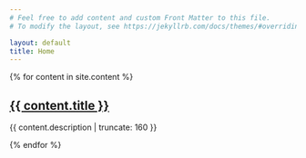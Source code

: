 ```yaml
---
# Feel free to add content and custom Front Matter to this file.
# To modify the layout, see https://jekyllrb.com/docs/themes/#overriding-theme-defaults

layout: default
title: Home
---
```


{% for content in site.content %}

  <h2><a href="{{ content.url }}">{{ content.title }}</a></h2>

<p class="post-excerpt">{{ content.description | truncate: 160 }}</p>

{% endfor %}
